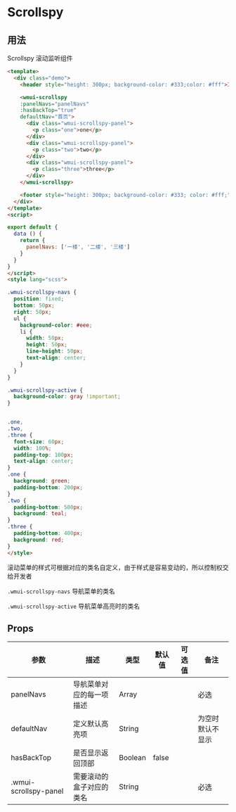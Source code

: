 # Scrollspy

## 用法

Scrollspy 滚动监听组件

```html
<template>
  <div class="demo">
    <header style="height: 300px; background-color: #333;color: #fff">I am header</header>

    <wmui-scrollspy 
    :panelNavs="panelNavs" 
    :hasBackTop="true" 
    defaultNav="首页">
      <div class="wmui-scrollspy-panel">
        <p class="one">one</p>
      </div>
      <div class="wmui-scrollspy-panel">
        <p class="two">two</p>
      </div>
      <div class="wmui-scrollspy-panel">
        <p class="three">three</p>
      </div>
    </wmui-scrollspy>

    <footer style="height: 300px; background-color: #333; color: #fff;">I am footer </footer>
  </div>
</template>
<script>

export default {
  data () {
    return {
      panelNavs: ['一楼', '二楼', '三楼']
    }
  }
}
</script>
<style lang="scss">

.wmui-scrollspy-navs {
  position: fixed;
  bottom: 50px;
  right: 50px;
  ul {
    background-color: #eee;
    li {
      width: 50px;
      height: 50px;
      line-height: 50px;
      text-align: center;
    }
  }
}

.wmui-scrollspy-active {
  background-color: gray !important;
}


.one,
.two,
.three {
  font-size: 60px;
  width: 100%;
  padding-top: 100px;
  text-align: center;
}
.one {
  background: green;
  padding-bottom: 200px;
}
.two {
  padding-bottom: 500px;
  background: teal;
}
.three {
  padding-bottom: 400px;
  background: red;
}
</style>
```

滚动菜单的样式可根据对应的类名自定义，由于样式是容易变动的，所以控制权交给开发者

`.wmui-scrollspy-navs` 导航菜单的类名

`.wmui-scrollspy-active` 导航菜单高亮时的类名

## Props

| 参数 | 描述 | 类型 | 默认值 | 可选值 | 备注 |
|------|-----|------|--------|-------| ---- |
| panelNavs | 导航菜单对应的每一项描述 | Array | |  | 必选 |
| defaultNav  | 定义默认高亮项 | String |  |  | 为空时默认不显示 | 
| hasBackTop | 是否显示返回顶部 | Boolean | false| | |
| .wmui-scrollspy-panel | 需要滚动的盒子对应的类名 | String | | | 必选|